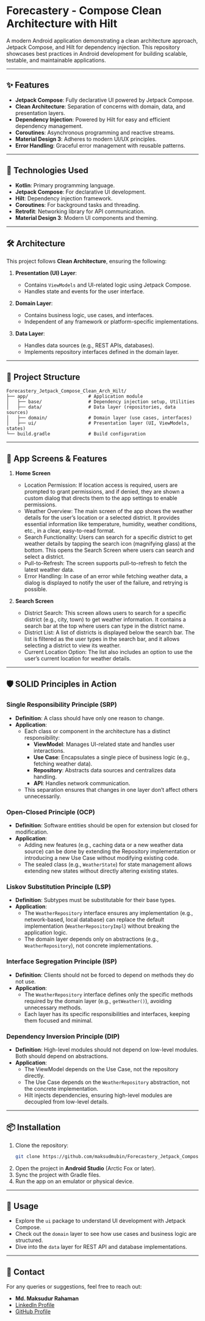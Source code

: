 
# Forecastery - Compose Clean Architecture with Hilt

A modern Android application demonstrating a clean architecture approach, Jetpack Compose, and Hilt for dependency injection. This repository showcases best practices in Android development for building scalable, testable, and maintainable applications.

---

## ✨ Features

- **Jetpack Compose**: Fully declarative UI powered by Jetpack Compose.
- **Clean Architecture**: Separation of concerns with domain, data, and presentation layers.
- **Dependency Injection**: Powered by Hilt for easy and efficient dependency management.
- **Coroutines**: Asynchronous programming and reactive streams.
- **Material Design 3**: Adheres to modern UI/UX principles.
- **Error Handling**: Graceful error management with reusable patterns.

---

## 🚀 Technologies Used

- **Kotlin**: Primary programming language.
- **Jetpack Compose**: For declarative UI development.
- **Hilt**: Dependency injection framework.
- **Coroutines**: For background tasks and threading.
- **Retrofit**: Networking library for API communication.
- **Material Design 3**: Modern UI components and theming.

---

## 🛠 Architecture

This project follows **Clean Architecture**, ensuring the following:

1. **Presentation (UI) Layer**:
   - Contains `ViewModels` and UI-related logic using Jetpack Compose.
   - Handles state and events for the user interface.

2. **Domain Layer**:
   - Contains business logic, use cases, and interfaces.
   - Independent of any framework or platform-specific implementations.

3. **Data Layer**:
   - Handles data sources (e.g., REST APIs, databases).
   - Implements repository interfaces defined in the domain layer.

---

## 📂 Project Structure

```
Forecastery_Jetpack_Compose_Clean_Arch_Hilt/
├── app/                      # Application module
│   ├── base/                 # Dependency injection setup, Utilities
│   ├── data/                 # Data layer (repositories, data sources)
│   ├── domain/               # Domain layer (use cases, interfaces)
│   ├── ui/                   # Presentation layer (UI, ViewModels, states)
└── build.gradle              # Build configuration
```

---

## 📱 App Screens & Features

1. **Home Screen**
   - Location Permission: If location access is required, users are prompted to grant permissions, and if denied, they are shown a custom dialog that directs them to the app settings to enable permissions.
   - Weather Overview: The main screen of the app shows the weather details for the user’s location or a selected district. It provides essential information like temperature, humidity, weather conditions, etc., in a clear, easy-to-read format.
   - Search Functionality: Users can search for a specific district to get weather details by tapping the search icon (magnifying glass) at the bottom. This opens the Search Screen where users can search and select a district.
   - Pull-to-Refresh: The screen supports pull-to-refresh to fetch the latest weather data.
   - Error Handling: In case of an error while fetching weather data, a dialog is displayed to notify the user of the failure, and retrying is possible.

2. **Search Screen**
   - District Search: This screen allows users to search for a specific district (e.g., city, town) to get weather information. It contains a search bar at the top where users can type in the district name.
   - District List: A list of districts is displayed below the search bar. The list is filtered as the user types in the search bar, and it allows selecting a district to view its weather.
   - Current Location Option: The list also includes an option to use the user’s current location for weather details.

---

## 🛡 SOLID Principles in Action

### Single Responsibility Principle (SRP)
- **Definition**: A class should have only one reason to change.
- **Application**:
  - Each class or component in the architecture has a distinct responsibility:
    - **ViewModel**: Manages UI-related state and handles user interactions.
    - **Use Case**: Encapsulates a single piece of business logic (e.g., fetching weather data).
    - **Repository**: Abstracts data sources and centralizes data handling.
    - **API**: Handles network communication.
  - This separation ensures that changes in one layer don’t affect others unnecessarily.

### Open-Closed Principle (OCP)
- **Definition**: Software entities should be open for extension but closed for modification.
- **Application**:
  - Adding new features (e.g., caching data or a new weather data source) can be done by extending the Repository implementation or introducing a new Use Case without modifying existing code.
  - The sealed class (e.g., `WeatherState`) for state management allows extending new states without directly altering existing states.

### Liskov Substitution Principle (LSP)
- **Definition**: Subtypes must be substitutable for their base types.
- **Application**:
  - The `WeatherRepository` interface ensures any implementation (e.g., network-based, local database) can replace the default implementation (`WeatherRepositoryImpl`) without breaking the application logic.
  - The domain layer depends only on abstractions (e.g., `WeatherRepository`), not concrete implementations.

### Interface Segregation Principle (ISP)
- **Definition**: Clients should not be forced to depend on methods they do not use.
- **Application**:
  - The `WeatherRepository` interface defines only the specific methods required by the domain layer (e.g., `getWeather()`), avoiding unnecessary methods.
  - Each layer has its specific responsibilities and interfaces, keeping them focused and minimal.

### Dependency Inversion Principle (DIP)
- **Definition**: High-level modules should not depend on low-level modules. Both should depend on abstractions.
- **Application**:
  - The ViewModel depends on the Use Case, not the repository directly.
  - The Use Case depends on the `WeatherRepository` abstraction, not the concrete implementation.
  - Hilt injects dependencies, ensuring high-level modules are decoupled from low-level details.

---

## 📦 Installation

1. Clone the repository:
   ```bash
   git clone https://github.com/maksudmubin/Forecastery_Jetpack_Compose_Clean_Arch_Hilt.git
   ```
2. Open the project in **Android Studio** (Arctic Fox or later).
3. Sync the project with Gradle files.
4. Run the app on an emulator or physical device.

---

## 📝 Usage

- Explore the `ui` package to understand UI development with Jetpack Compose.
- Check out the `domain` layer to see how use cases and business logic are structured.
- Dive into the `data` layer for REST API and database implementations.

---

## 💬 Contact

For any queries or suggestions, feel free to reach out:

- **Md. Maksudur Rahaman**
- [LinkedIn Profile](https://www.linkedin.com/in/maksudmubin/)
- [GitHub Profile](https://github.com/maksudmubin)
